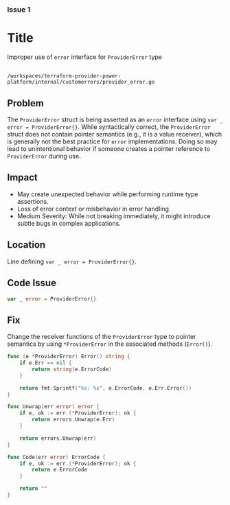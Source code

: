 ### Issue 1

# Title

Improper use of `error` interface for `ProviderError` type

##

`/workspaces/terraform-provider-power-platform/internal/customerrors/provider_error.go`

## Problem

The `ProviderError` struct is being asserted as an `error` interface using `var _ error = ProviderError{}`. While syntactically correct, the `ProviderError` struct does not contain pointer semantics (e.g., it is a value receiver), which is generally not the best practice for `error` implementations. Doing so may lead to unintentional behavior if someone creates a pointer reference to `ProviderError` during use.

## Impact

- May create unexpected behavior while performing runtime type assertions.
- Loss of error context or misbehavior in error handling.
- Medium Severity: While not breaking immediately, it might introduce subtle bugs in complex applications.

## Location

Line defining `var _ error = ProviderError{}`.

## Code Issue

```go
var _ error = ProviderError{}
```

## Fix

Change the receiver functions of the `ProviderError` type to pointer semantics by using `*ProviderError` in the associated methods (`Error()`).

```go
func (e *ProviderError) Error() string {
	if e.Err == nil {
		return string(e.ErrorCode)
	}

	return fmt.Sprintf("%s: %s", e.ErrorCode, e.Err.Error())
}

func Unwrap(err error) error {
	if e, ok := err.(*ProviderError); ok {
		return errors.Unwrap(e.Err)
	}

	return errors.Unwrap(err)
}

func Code(err error) ErrorCode {
	if e, ok := err.(*ProviderError); ok {
		return e.ErrorCode
	}

	return ""
}
```